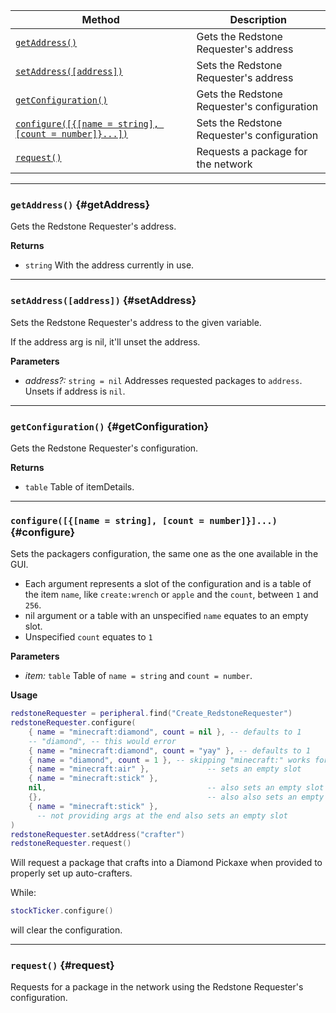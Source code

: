 | Method                                 | Description                                                  |
| -------------------------------------- | ------------------------------------------------------------ |
| [`getAddress()`](#getAddress)            | Gets the Redstone Requester's address |
| [`setAddress([address])`](#setAddress)            | Sets the Redstone Requester's address |
| [`getConfiguration()`](#getConfiguration)            | Gets the Redstone Requester's configuration |
| [`configure([{[name = string], [count = number]}...])`](#configure)            | Sets the Redstone Requester's configuration |
| [`request()`](#request)            | Requests a package for the network |

---


### `getAddress()` {#getAddress}

Gets the Redstone Requester's address.

**Returns**

- `string` With the address currently in use. 

---

### `setAddress([address])` {#setAddress}

Sets the Redstone Requester's address to the given variable.

If the address arg is nil, it'll unset the address.

**Parameters**

- _address?:_ `string = nil`  Addresses requested packages to `address`. Unsets if address is `nil`.


---

### `getConfiguration()` {#getConfiguration}

Gets the Redstone Requester's configuration.

**Returns**

- `table` Table of itemDetails.

---

### `configure([{[name = string], [count = number]}]...)` {#configure}

Sets the packagers configuration, the same one as the one available in the GUI.
- Each argument represents a slot of the configuration and is a table of the item `name`, like `create:wrench` or `apple` and the `count`, between `1` and `256`.
- nil argument or a table with an unspecified `name` equates to an empty slot.
- Unspecified `count` equates to `1`


**Parameters**

- _item:_ `table` Table of `name = string` and `count = number`.

**Usage**
```lua
redstoneRequester = peripheral.find("Create_RedstoneRequester")
redstoneRequester.configure(
    { name = "minecraft:diamond", count = nil }, -- defaults to 1
    -- "diamond", -- this would error
    { name = "minecraft:diamond", count = "yay" }, -- defaults to 1
    { name = "diamond", count = 1 }, -- skipping "minecraft:" works for vanilla items
    { name = "minecraft:air" },             -- sets an empty slot
    { name = "minecraft:stick" },
    nil,                                    -- also sets an empty slot
    {},                                     -- also also sets an empty slot
    { name = "minecraft:stick" },
      -- not providing args at the end also sets an empty slot
)
redstoneRequester.setAddress("crafter")
redstoneRequester.request()
```
Will request a package that crafts into a Diamond Pickaxe when provided to properly set up auto-crafters. 

While:
```lua
stockTicker.configure()
```
will clear the configuration.

---

### `request()` {#request}

Requests for a package in the network using the Redstone Requester's configuration. 

